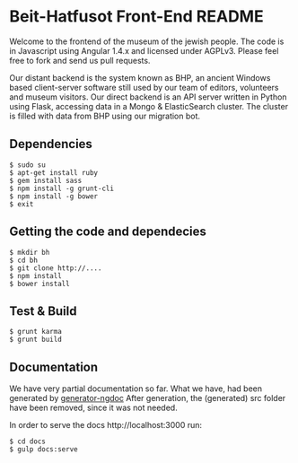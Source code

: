 # Beit-Hatfusot Front-End README

Welcome to the frontend of the museum of the jewish people.  The code is in
Javascript using Angular 1.4.x and licensed under AGPLv3.  Please feel free to
fork and send us pull requests.

Our distant backend is the system known as BHP, an ancient Windows based
client-server software still used by our team of editors, volunteers and
museum visitors.  Our direct backend is an API server written in Python using
Flask, accessing data in a Mongo & ElasticSearch cluster.  The cluster is filled
with data from BHP using our migration bot.


## Dependencies

    $ sudo su
    $ apt-get install ruby
    $ gem install sass
    $ npm install -g grunt-cli
    $ npm install -g bower
    $ exit

## Getting the code and dependecies

    $ mkdir bh
    $ cd bh
    $ git clone http://....
    $ npm install
    $ bower install

## Test & Build

    $ grunt karma
    $ grunt build


## Documentation

We have very partial documentation so far. What we have, had been generated by
[generator-ngdoc](https://www.npmjs.com/package/generator-ngdoc)
After generation, the (generated) src folder have been removed, since it was
not needed.

In order to serve the docs http://localhost:3000 run:

    $ cd docs
    $ gulp docs:serve


